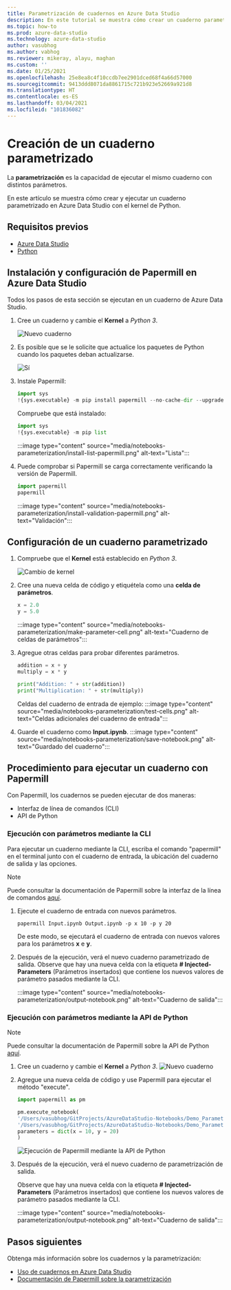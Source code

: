 ```yaml
---
title: Parametrización de cuadernos en Azure Data Studio
description: En este tutorial se muestra cómo crear un cuaderno parametrizado en ADS.
ms.topic: how-to
ms.prod: azure-data-studio
ms.technology: azure-data-studio
author: vasubhog
ms.author: vabhog
ms.reviewer: mikeray, alayu, maghan
ms.custom: ''
ms.date: 01/25/2021
ms.openlocfilehash: 25e8ea8c4f10ccdb7ee2901dced68f4a66d57000
ms.sourcegitcommit: 9413ddd8071da8861715c721b923e52669a921d8
ms.translationtype: HT
ms.contentlocale: es-ES
ms.lasthandoff: 03/04/2021
ms.locfileid: "101836082"
---
```

# <a name="create-a-parameterized-notebook"></a>Creación de un cuaderno parametrizado

La **parametrización** es la capacidad de ejecutar el mismo cuaderno con distintos parámetros.

En este artículo se muestra cómo crear y ejecutar un cuaderno parametrizado en Azure Data Studio con el kernel de Python.

## <a name="prerequisites"></a>Requisitos previos

- [Azure Data Studio](../download-azure-data-studio.md)
- [Python](https://www.python.org/downloads/)

## <a name="install-and-set-up-papermill-in-azure-data-studio"></a>Instalación y configuración de Papermill en Azure Data Studio

Todos los pasos de esta sección se ejecutan en un cuaderno de Azure Data Studio.

1. Cree un cuaderno y cambie el **Kernel** a *Python 3*.

   ![Nuevo cuaderno](media/notebooks-kqlmagic/install-new-notebook.png)

2. Es posible que se le solicite que actualice los paquetes de Python cuando los paquetes deban actualizarse.

   ![Sí](media/notebooks-kqlmagic/install-python-yes.png)

3. Instale Papermill:

   ```python
   import sys
   !{sys.executable} -m pip install papermill --no-cache-dir --upgrade
   ```

   Compruebe que está instalado:

   ```python
   import sys
   !{sys.executable} -m pip list
   ```

   :::image type="content" source="media/notebooks-parameterization/install-list-papermill.png" alt-text="Lista":::

5. Puede comprobar si Papermill se carga correctamente verificando la versión de Papermill.

   ```python
   import papermill
   papermill
   ```

   :::image type="content" source="media/notebooks-parameterization/install-validation-papermill.png" alt-text="Validación":::

## <a name="set-up-a-parameterized-notebook"></a>Configuración de un cuaderno parametrizado

1. Compruebe que el **Kernel** está establecido en *Python 3*.

   ![Cambio de kernel](media/notebooks-kqlmagic/change-kernel.png)

2. Cree una nueva celda de código y etiquétela como una **celda de parámetros**.

   ```python
   x = 2.0
   y = 5.0
   ```

   :::image type="content" source="media/notebooks-parameterization/make-parameter-cell.png" alt-text="Cuaderno de celdas de parámetros":::

3. Agregue otras celdas para probar diferentes parámetros.

   ```python
   addition = x + y
   multiply = x * y
   ```

   ```python
   print("Addition: " + str(addition))
   print("Multiplication: " + str(multiply))
   ```

   Celdas del cuaderno de entrada de ejemplo: :::image type="content" source="media/notebooks-parameterization/test-cells.png" alt-text="Celdas adicionales del cuaderno de entrada":::

4. Guarde el cuaderno como **Input.ipynb**.
   :::image type="content" source="media/notebooks-parameterization/save-notebook.png" alt-text="Guardado del cuaderno":::

## <a name="how-to-execute-papermill-notebook"></a>Procedimiento para ejecutar un cuaderno con Papermill

Con Papermill, los cuadernos se pueden ejecutar de dos maneras:

- Interfaz de línea de comandos (CLI)
- API de Python

### <a name="parameterized-cli-execution"></a>Ejecución con parámetros mediante la CLI

Para ejecutar un cuaderno mediante la CLI, escriba el comando "papermill" en el terminal junto con el cuaderno de entrada, la ubicación del cuaderno de salida y las opciones.

> [!Note]
   > Puede consultar la documentación de Papermill sobre la interfaz de la línea de comandos [aquí](https://papermill.readthedocs.io/en/latest/usage-execute.html#execute-via-cli).

1. Ejecute el cuaderno de entrada con nuevos parámetros.

   ```shell
   papermill Input.ipynb Output.ipynb -p x 10 -p y 20
   ```

   De este modo, se ejecutará el cuaderno de entrada con nuevos valores para los parámetros **x** e **y**.

2. Después de la ejecución, verá el nuevo cuaderno parametrizado de salida.
   Observe que hay una nueva celda con la etiqueta **# Injected-Parameters** (Parámetros insertados) que contiene los nuevos valores de parámetro pasados mediante la CLI.

   :::image type="content" source="media/notebooks-parameterization/output-notebook.png" alt-text="Cuaderno de salida":::

### <a name="parameterized-python-api-execution"></a>Ejecución con parámetros mediante la API de Python

> [!Note]
   > Puede consultar la documentación de Papermill sobre la API de Python [aquí](https://papermill.readthedocs.io/en/latest/usage-execute.html#execute-via-the-python-api).

1. Cree un cuaderno y cambie el **Kernel** a *Python 3*.
   ![Nuevo cuaderno](media/notebooks-kqlmagic/install-new-notebook.png)

2. Agregue una nueva celda de código y use Papermill para ejecutar el método "execute".

   ```python
   import papermill as pm

   pm.execute_notebook(
   '/Users/vasubhog/GitProjects/AzureDataStudio-Notebooks/Demo_Parameterization/Input.ipynb',
   '/Users/vasubhog/GitProjects/AzureDataStudio-Notebooks/Demo_Parameterization/Output.ipynb',
   parameters = dict(x = 10, y = 20)
   )
   ```

   ![Ejecución de Papermill mediante la API de Python](media/notebooks-parameterization/python-api-execute.png)

3. Después de la ejecución, verá el nuevo cuaderno de parametrización de salida.

   Observe que hay una nueva celda con la etiqueta **# Injected-Parameters** (Parámetros insertados) que contiene los nuevos valores de parámetro pasados mediante la CLI.

   :::image type="content" source="media/notebooks-parameterization/output-notebook.png" alt-text="Cuaderno de salida":::

## <a name="next-steps"></a>Pasos siguientes

Obtenga más información sobre los cuadernos y la parametrización:

- [Uso de cuadernos en Azure Data Studio](./notebooks-guidance.md)
- [Documentación de Papermill sobre la parametrización](https://papermill.readthedocs.io/en/latest/index.html)